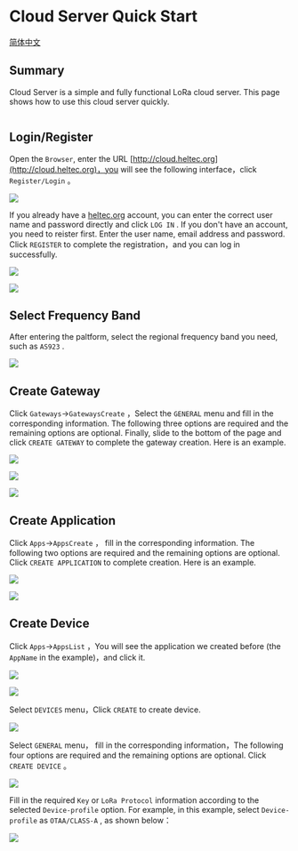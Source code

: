 # Cloud Server Quick Start

[简体中文](https://cloud-platform-docs-zh-cn.readthedocs.io/zh/latest/quick_start.html)

## Summary

Cloud Server is a simple and fully functional LoRa cloud server. This page shows how to use this cloud server quickly.

```Tip:: Official website account, forum account and cloud server account can be logged in after activation.

```

## Login/Register

Open the  ``Browser``, enter the URL  [http://cloud.heltec.org](http://cloud.heltec.org)，you will see the following interface，click ``Register/Login`` 。

![](img/quick_start/01.png)

If you already have a [heltec.org](https://heltec.org) account, you can enter the correct user name and password directly and click ``LOG IN`` . If you don't have an account, you need to reister first. Enter the user name, email address and password. Click ``REGISTER``  to complete the registration，and you can log in successfully.

![](./img/quick_start/02.png)

![](./img/quick_start/03.png)

## Select Frequency Band

After entering the paltform, select the regional frequency band you need, such as ``AS923`` .

![](./img/quick_start/04.png)

## Create Gateway

Click ``Gateways``->``GatewaysCreate`` ，Select the ``GENERAL`` menu and fill in the corresponding information. The following three options are required and the remaining options are optional. Finally, slide to the bottom of the page and click  ``CREATE GATEWAY`` to complete the gateway creation. Here is an example.

![](./img/quick_start/05.png)

![](./img/quick_start/06.png)

![](./img/quick_start/07.png)



## Create Application

Click ``Apps``->``AppsCreate`` ， fill in the corresponding information. The following two options are required and the remaining options are optional. Click ``CREATE APPLICATION`` to complete creation. Here is an example.

![](./img/quick_start/09.png)

![](./img/quick_start/11.png)

## Create Device

Click ``Apps``->``AppsList`` ，You will see the application we created before (the ``AppName`` in the example)，and click it.

![](./img/quick_start/12.png)

![](./img/quick_start/13.png)

Select ``DEVICES`` menu，Click ``CREATE`` to create device.

![](./img/quick_start/14.png)

Select ``GENERAL``  menu， fill in the corresponding information，The following four options are required and the remaining options are optional. Click ``CREATE DEVICE`` 。

![](./img/quick_start/15.png)



Fill in the required ``Key`` or ``LoRa Protocol`` information according to the selected  ``Device-profile`` option. For example, in this example, select ``Device-profile`` as ``OTAA/CLASS-A`` , as shown below：

![](./img/quick_start/17.png)
